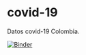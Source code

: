 # covid-19
Datos covid-19 Colombia.

[![Binder](https://mybinder.org/badge_logo.svg)](https://mybinder.org/v2/gh/forero/covid-19/master?urlpath=lab/tree/ipynb)
